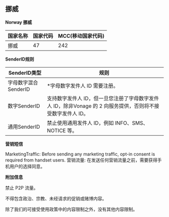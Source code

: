 ## 挪威

__Norway  挪威__

| 国家名称 | 国家代码 | MCC(移动国家代码) |
|------|------|-------------|
| 挪威   | 47   | 242         |

__SenderID规则__

| SenderID类型     | 规则                                                              |
|----------------|-----------------------------------------------------------------|
| 字母数字混合SenderID | *字母数字发件人 ID 需要注册。                                               |
| 数字SenderID     | 支持数字发件人 ID，但一旦您注册了字母数字发件人 ID，除非Vonage 的 2 向服务提供，否则将不接受数字发件人 ID。 |
| 通用SenderID     | 禁止使用通用发件人 ID，例如 INFO、SMS、NOTICE 等。                              |


__营销短信__

MarketingTraffic: Before sending any marketing traffic, opt-in consent is required from handset users.
营销流量: 在发送任何营销流量之前，需要获得手机用户的选择同意。

__附加信息__

禁止 P2P 流量。

不得包含政治、宗教、未经请求的促销或赌博内容。

除了我们的可接受使用政策中的内容限制之外，没有其他内容限制。

